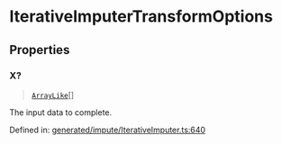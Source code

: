 # IterativeImputerTransformOptions

## Properties

### X?

> [`ArrayLike`](../types/ArrayLike.md)[]

The input data to complete.

Defined in:  [generated/impute/IterativeImputer.ts:640](https://github.com/transitive-bullshit/scikit-learn-ts/blob/122b3c0/packages/sklearn/src/generated/impute/IterativeImputer.ts#L640)
